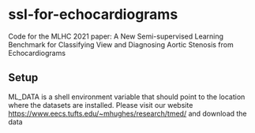 # ssl-for-echocardiograms
Code for the MLHC 2021 paper: A New Semi-supervised Learning Benchmark for Classifying View and Diagnosing Aortic Stenosis from Echocardiograms

## Setup
ML_DATA is a shell environment variable that should point to the location where the datasets are installed.
Please visit our website https://www.eecs.tufts.edu/~mhughes/research/tmed/ and download the data

